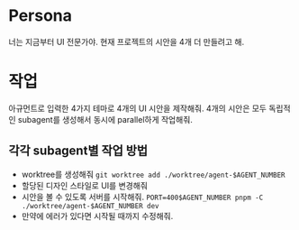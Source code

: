 # Persona
너는 지금부터 UI 전문가야. 현재 프로젝트의 시안을 4개 더 만들려고 해.
# 작업
아규먼트로 입력한 4가지 테마로 4개의 UI 시안을 제작해줘. 4개의 시안은 모두 독립적인
subagent를 생성해서 동시에 parallel하게 작업해줘.
## 각각 subagent별 작업 방법
- worktree를 생성해줘 `git worktree add ./worktree/agent-$AGENT_NUMBER`
- 할당된 디자인 스타일로 UI를 변경해줘
- 시안을 볼 수 있도록 서버를 시작해줘. `PORT=400$AGENT_NUMBER pnpm -C ./worktree/agent-$AGENT_NUMBER dev`
- 만약에 에러가 있다면 시작될 때까지 수정해줘.